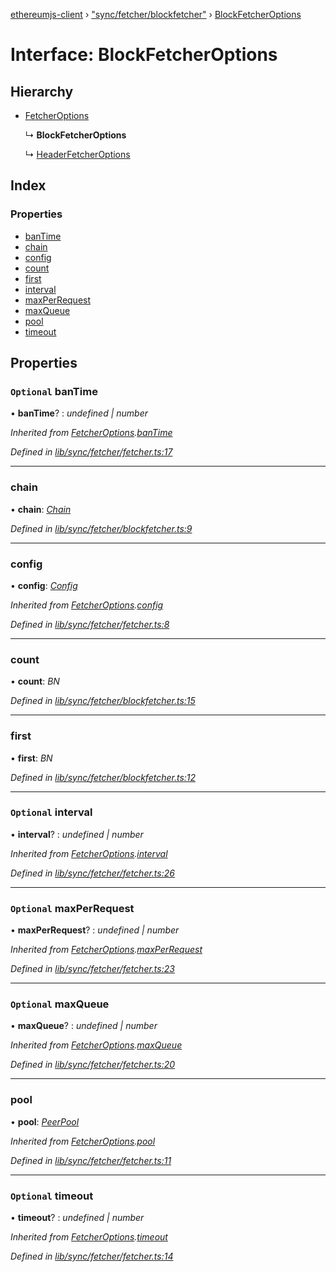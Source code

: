 [ethereumjs-client](../README.md) › ["sync/fetcher/blockfetcher"](../modules/_sync_fetcher_blockfetcher_.md) › [BlockFetcherOptions](_sync_fetcher_blockfetcher_.blockfetcheroptions.md)

# Interface: BlockFetcherOptions

## Hierarchy

* [FetcherOptions](_sync_fetcher_fetcher_.fetcheroptions.md)

  ↳ **BlockFetcherOptions**

  ↳ [HeaderFetcherOptions](_sync_fetcher_headerfetcher_.headerfetcheroptions.md)

## Index

### Properties

* [banTime](_sync_fetcher_blockfetcher_.blockfetcheroptions.md#optional-bantime)
* [chain](_sync_fetcher_blockfetcher_.blockfetcheroptions.md#chain)
* [config](_sync_fetcher_blockfetcher_.blockfetcheroptions.md#config)
* [count](_sync_fetcher_blockfetcher_.blockfetcheroptions.md#count)
* [first](_sync_fetcher_blockfetcher_.blockfetcheroptions.md#first)
* [interval](_sync_fetcher_blockfetcher_.blockfetcheroptions.md#optional-interval)
* [maxPerRequest](_sync_fetcher_blockfetcher_.blockfetcheroptions.md#optional-maxperrequest)
* [maxQueue](_sync_fetcher_blockfetcher_.blockfetcheroptions.md#optional-maxqueue)
* [pool](_sync_fetcher_blockfetcher_.blockfetcheroptions.md#pool)
* [timeout](_sync_fetcher_blockfetcher_.blockfetcheroptions.md#optional-timeout)

## Properties

### `Optional` banTime

• **banTime**? : *undefined | number*

*Inherited from [FetcherOptions](_sync_fetcher_fetcher_.fetcheroptions.md).[banTime](_sync_fetcher_fetcher_.fetcheroptions.md#optional-bantime)*

*Defined in [lib/sync/fetcher/fetcher.ts:17](https://github.com/ethereumjs/ethereumjs-client/blob/master/lib/sync/fetcher/fetcher.ts#L17)*

___

###  chain

• **chain**: *[Chain](../classes/_blockchain_chain_.chain.md)*

*Defined in [lib/sync/fetcher/blockfetcher.ts:9](https://github.com/ethereumjs/ethereumjs-client/blob/master/lib/sync/fetcher/blockfetcher.ts#L9)*

___

###  config

• **config**: *[Config](../classes/_config_.config.md)*

*Inherited from [FetcherOptions](_sync_fetcher_fetcher_.fetcheroptions.md).[config](_sync_fetcher_fetcher_.fetcheroptions.md#config)*

*Defined in [lib/sync/fetcher/fetcher.ts:8](https://github.com/ethereumjs/ethereumjs-client/blob/master/lib/sync/fetcher/fetcher.ts#L8)*

___

###  count

• **count**: *BN*

*Defined in [lib/sync/fetcher/blockfetcher.ts:15](https://github.com/ethereumjs/ethereumjs-client/blob/master/lib/sync/fetcher/blockfetcher.ts#L15)*

___

###  first

• **first**: *BN*

*Defined in [lib/sync/fetcher/blockfetcher.ts:12](https://github.com/ethereumjs/ethereumjs-client/blob/master/lib/sync/fetcher/blockfetcher.ts#L12)*

___

### `Optional` interval

• **interval**? : *undefined | number*

*Inherited from [FetcherOptions](_sync_fetcher_fetcher_.fetcheroptions.md).[interval](_sync_fetcher_fetcher_.fetcheroptions.md#optional-interval)*

*Defined in [lib/sync/fetcher/fetcher.ts:26](https://github.com/ethereumjs/ethereumjs-client/blob/master/lib/sync/fetcher/fetcher.ts#L26)*

___

### `Optional` maxPerRequest

• **maxPerRequest**? : *undefined | number*

*Inherited from [FetcherOptions](_sync_fetcher_fetcher_.fetcheroptions.md).[maxPerRequest](_sync_fetcher_fetcher_.fetcheroptions.md#optional-maxperrequest)*

*Defined in [lib/sync/fetcher/fetcher.ts:23](https://github.com/ethereumjs/ethereumjs-client/blob/master/lib/sync/fetcher/fetcher.ts#L23)*

___

### `Optional` maxQueue

• **maxQueue**? : *undefined | number*

*Inherited from [FetcherOptions](_sync_fetcher_fetcher_.fetcheroptions.md).[maxQueue](_sync_fetcher_fetcher_.fetcheroptions.md#optional-maxqueue)*

*Defined in [lib/sync/fetcher/fetcher.ts:20](https://github.com/ethereumjs/ethereumjs-client/blob/master/lib/sync/fetcher/fetcher.ts#L20)*

___

###  pool

• **pool**: *[PeerPool](../classes/_net_peerpool_.peerpool.md)*

*Inherited from [FetcherOptions](_sync_fetcher_fetcher_.fetcheroptions.md).[pool](_sync_fetcher_fetcher_.fetcheroptions.md#pool)*

*Defined in [lib/sync/fetcher/fetcher.ts:11](https://github.com/ethereumjs/ethereumjs-client/blob/master/lib/sync/fetcher/fetcher.ts#L11)*

___

### `Optional` timeout

• **timeout**? : *undefined | number*

*Inherited from [FetcherOptions](_sync_fetcher_fetcher_.fetcheroptions.md).[timeout](_sync_fetcher_fetcher_.fetcheroptions.md#optional-timeout)*

*Defined in [lib/sync/fetcher/fetcher.ts:14](https://github.com/ethereumjs/ethereumjs-client/blob/master/lib/sync/fetcher/fetcher.ts#L14)*

